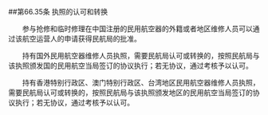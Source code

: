 ##第66.35条    执照的认可和转换

　　参与抢修和临时修理在中国注册的民用航空器的外籍或者地区维修人员可以通过该航空运营人的申请获得民航局的批准。

　　持有国外民用航空器维修人员执照，需要民航局认可或转换的，按照民航局与该执照颁发国的民用航空当局签订的协议执行；若无协议，通过考核予以认可。

　　持有香港特别行政区、澳门特别行政区、台湾地区民用航空器维修人员执照，需要民航局认可或转换的，按照民航局与该执照颁发地区的民用航空当局签订的协议执行；若无协议，通过考核予以认可。